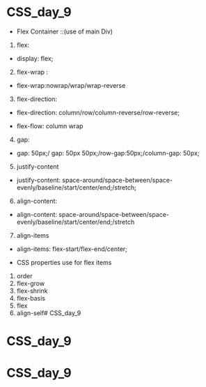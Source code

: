 # CSS_day_9

- Flex Container ::(use of main Div)

1. flex:
- display: flex;

2. flex-wrap :
- flex-wrap:nowrap/wrap/wrap-reverse
  
3. flex-direction:
- flex-direction: column/row/column-reverse/row-reverse;

- flex-flow: column wrap

4. gap:
- gap: 50px;/ gap: 50px 50px;/row-gap:50px;/column-gap: 50px;

5. justify-content
- justify-content: space-around/space-between/space-evenly/baseline/start/center/end;/stretch;

6. align-content:
- align-content: space-around/space-between/space-evenly/baseline/start/center/end;/stretch 

7. align-items
- align-items: flex-start/flex-end/center;


- CSS properties use for flex items 
1. order
2. flex-grow
3. flex-shrink
4. flex-basis
5. flex
6. align-self# CSS_day_9
# CSS_day_9
# CSS_day_9
